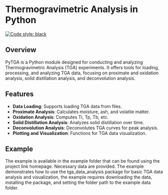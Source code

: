 # Thermogravimetric Analysis in Python

[![Code style: black](https://img.shields.io/badge/code%20style-black-000000.svg)](https://github.com/psf/black)

## Overview
PyTGA is a Python module designed for conducting and analyzing Thermogravimetric Analysis (TGA) experiments. It offers tools for loading, processing, and analyzing TGA data, focusing on proximate and oxidation analysis, solid distillation analysis, and deconvolution analysis.

## Features
- **Data Loading**: Supports loading TGA data from files.
- **Proximate Analysis**: Calculates moisture, ash, and volatile matter.
- **Oxidation Analysis**: Computes Ti, Tp, Tb, etc.
- **Solid Distillation Analysis**: Analyzes solid distillation over time.
- **Deconvolution Analysis**: Deconvolutes TGA curves for peak analysis.
- **Plotting and Visualization**: Functions for TGA data visualization.

## Example
The example is available in the example folder that can be found using the project link homepage. Necessary data are provided. The example demonstrates how to use the tga_data_analysis package for basic TGA data analysis and visualization, the example requires downloading the data, installing the package, and setting the folder path to the example data folder.

